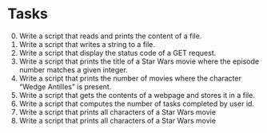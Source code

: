 # Tasks
0. Write a script that reads and prints the content of a file.
1. Write a script that writes a string to a file.
2. Write a script that display the status code of a GET request.
3. Write a script that prints the title of a Star Wars movie where the episode number matches a given integer.
4. Write a script that prints the number of movies where the character “Wedge Antilles” is present.
5. Write a script that gets the contents of a webpage and stores it in a file.
6. Write a script that computes the number of tasks completed by user id.
7. Write a script that prints all characters of a Star Wars movie
8. Write a script that prints all characters of a Star Wars movie
